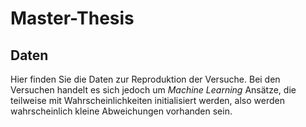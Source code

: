 # Master-Thesis

## Daten

Hier finden Sie die Daten zur Reproduktion der Versuche. Bei den Versuchen handelt es sich jedoch um _Machine Learning_ Ansätze, die teilweise mit Wahrscheinlichkeiten initialisiert werden, also werden wahrscheinlich kleine Abweichungen vorhanden sein.
